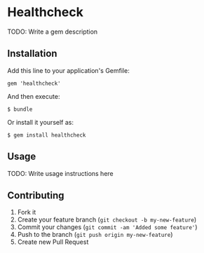 # Healthcheck

TODO: Write a gem description

## Installation

Add this line to your application's Gemfile:

    gem 'healthcheck'

And then execute:

    $ bundle

Or install it yourself as:

    $ gem install healthcheck

## Usage

TODO: Write usage instructions here

## Contributing

1. Fork it
2. Create your feature branch (`git checkout -b my-new-feature`)
3. Commit your changes (`git commit -am 'Added some feature'`)
4. Push to the branch (`git push origin my-new-feature`)
5. Create new Pull Request
